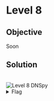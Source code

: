 # Level 8

## Objective
Soon

## Solution

<br/>
<img alt="Level 8 DNSpy" src="img/L8.png" title="DNSpy IL Code"/>
<br/>

<details>
<summary>Flag</summary>
GHCTF{nice_shooting_tex}  
<br/>
<img alt="Level 8 solution" height="400" src="img/L8.png" title="Flag" width="400"/>
</details>
